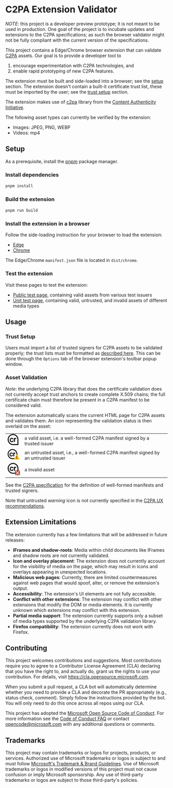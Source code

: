 # C2PA Extension Validator

*NOTE*: this project is a developer preview prototype; it is not meant to be used in production. One goal of the project is to incubate updates and extensions to the C2PA specifications; as such the browser validator might not be fully compliant with the current version of the specifications.

This project contains a Edge/Chrome browser extension that can validate [C2PA](https://c2pa.org) assets. Our goal is to provide a developer tool to

1. encourage experimentation with C2PA technologies, and
2. enable rapid prototyping of new C2PA features.

The extension must be built and side-loaded into a browser; see the [setup](#setup) section. The extension doesn't contain a built-it certificate trust list, these must be imported by the user; see the [trust setup](#trust-setup) section.  

The extension makes use of [c2pa](https://github.com/contentauth/c2pa-js) library from the [Content Authenticity Initiative](https://github.com/contentauth).

The following asset types can currently be verified by the extension:

* Images: JPEG, PNG, WEBP
* Videos: mp4

## Setup

As a prerequisite, install the [pnpm](https://pnpm.io/installation) package manager.

### Install dependencies

```bash
pnpm install
```

### Build the extension

```bash
pnpm run build
```

### Install the extension in a browser

Follow the side-loading instruction for your browser to load the extension:

* [Edge](https://learn.microsoft.com/en-us/microsoft-edge/extensions-chromium/getting-started/extension-sideloading)  
* [Chrome](https://developer.chrome.com/docs/extensions/mv3/getstarted/development-basics/#load-unpacked)  

The Edge/Chrome `manifest.json` file is located in `dist/chrome`.

### Test the extension

Visit these pages to test the extension:

* [Public test page](./test/public-tests.html), containing valid assets from various test issuers
* [Unit test page](./test/unit-tests.html), containing valid, untrusted, and invalid assets of different media types

## Usage

### Trust Setup

Users must import a list of trusted signers for C2PA assets to be validated properly; the trust lists must be formatted as [described here](https://github.com/christianpaquin/c2pa-explorations/blob/main/trust-lists/trust-lists.md). This can be done through the `Options` tab of the browser extension's toolbar popup window.

### Asset Validation

*Note*: the underlying C2PA library that does the certificate validation does not currently accept trust anchors to create complete X.509 chains; the full certificate chain must therefore be present in a C2PA manifest to be considered valid.

The extension automatically scans the current HTML page for C2PA assets and validates them. An icon representing the validation status is then overlaid on the asset:

|                                                                  |                                                                                     |
|------------------------------------------------------------------|-------------------------------------------------------------------------------------|
| <img src="./public/icons/cr.svg" alt="valid icon" width="50">    | a valid asset, i.e. a well-formed C2PA manifest signed by a trusted issuer          |
| <img src="./public/icons/cr!.svg" alt="warning icon" width="50"> | an untrusted asset, i.e., a well-formed C2PA manifest signed by an untrusted issuer |
| <img src="./public/icons/crx.svg" alt="invalid icon" width="50"> | a invalid asset                                                                     |

See the [C2PA specification](https://c2pa.org/specifications/specifications/2.0/specs/C2PA_Specification.html#_statements_by_a_validator) for the definition of well-formed manifests and trusted signers.

Note that untrusted *warning* icon is not currently specified in the [C2PA UX recommendations](https://c2pa.org/specifications/specifications/1.4/ux/UX_Recommendations.html).

## Extension Limitations

The extension currently has a few limitations that will be addressed in future releases:

* **IFrames and shadow-roots**: Media within child documents like IFrames and shadow roots are not currently validated.
* **Icon and overlay placement**: The extension does not currently account for the visibility of media on the page, which may result in icons and overlays appearing in unexpected locations.
* **Malicious web pages**: Currently, there are limited countermeasures against web pages that would spoof, alter, or remove the extension's output.
* **Accessibility**: The extension's UI elements are not fully accessible.
* **Conflict with other extensions**: The extension may conflict with other extensions that modify the DOM or media elements. It is currently unknown which extensions may conflict with this extension.
* **Partial media support**: The extension currently supports only a subset of media types supported by the underlying C2PA validation library.
* **Firefox compatibility**: The extension currently does not work with Firefox.

## Contributing

This project welcomes contributions and suggestions.  Most contributions require you to agree to a
Contributor License Agreement (CLA) declaring that you have the right to, and actually do, grant us
the rights to use your contribution. For details, visit <https://cla.opensource.microsoft.com>.

When you submit a pull request, a CLA bot will automatically determine whether you need to provide
a CLA and decorate the PR appropriately (e.g., status check, comment). Simply follow the instructions
provided by the bot. You will only need to do this once across all repos using our CLA.

This project has adopted the [Microsoft Open Source Code of Conduct](https://opensource.microsoft.com/codeofconduct/).
For more information see the [Code of Conduct FAQ](https://opensource.microsoft.com/codeofconduct/faq/) or
contact [opencode@microsoft.com](mailto:opencode@microsoft.com) with any additional questions or comments.

## Trademarks

This project may contain trademarks or logos for projects, products, or services. Authorized use of Microsoft
trademarks or logos is subject to and must follow
[Microsoft's Trademark & Brand Guidelines](https://www.microsoft.com/en-us/legal/intellectualproperty/trademarks/usage/general).
Use of Microsoft trademarks or logos in modified versions of this project must not cause confusion or imply Microsoft sponsorship.
Any use of third-party trademarks or logos are subject to those third-party's policies.
